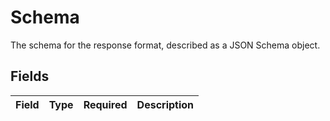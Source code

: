 # Schema

The schema for the response format, described as a JSON Schema object.


## Fields

| Field       | Type        | Required    | Description |
| ----------- | ----------- | ----------- | ----------- |